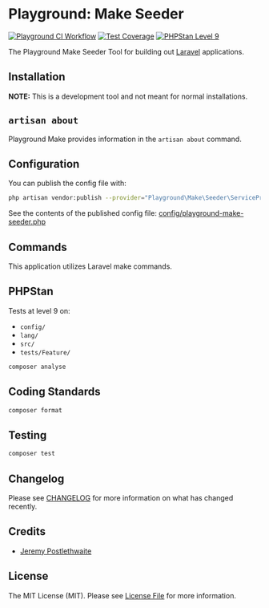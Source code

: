 # Playground: Make Seeder

[![Playground CI Workflow](https://github.com/gammamatrix/playground-make-seeder/actions/workflows/ci.yml/badge.svg?branch=develop)](https://raw.githubusercontent.com/gammamatrix/playground-make-seeder/testing/develop/testdox.txt)
[![Test Coverage](https://raw.githubusercontent.com/gammamatrix/playground-make-seeder/testing/develop/coverage.svg)](tests)
[![PHPStan Level 9](https://img.shields.io/badge/PHPStan-level%209-brightgreen)](.github/workflows/ci.yml#L120)

The Playground Make Seeder Tool for building out [Laravel](https://laravel.com/docs/11.x) applications.

## Installation

**NOTE:** This is a development tool and not meant for normal installations.

## `artisan about`

Playground Make provides information in the `artisan about` command.

<!-- <img src="resources/docs/artisan-about-playground-make-seeder.png" alt="screenshot of artisan about command with Playground Make."> -->

## Configuration

You can publish the config file with:
```bash
php artisan vendor:publish --provider="Playground\Make\Seeder\ServiceProvider" --tag="playground-config"
```

See the contents of the published config file: [config/playground-make-seeder.php](config/playground-make-seeder.php)

## Commands

This application utilizes Laravel make commands.

## PHPStan

Tests at level 9 on:
- `config/`
- `lang/`
- `src/`
- `tests/Feature/`

```sh
composer analyse
```

## Coding Standards

```sh
composer format
```

## Testing

```sh
composer test
```

## Changelog

Please see [CHANGELOG](CHANGELOG.md) for more information on what has changed recently.

## Credits

- [Jeremy Postlethwaite](https://github.com/gammamatrix)

## License

The MIT License (MIT). Please see [License File](LICENSE.md) for more information.
